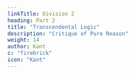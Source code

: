 ```yaml
---
linkTitle: Division 2
heading: Part 2
title: "Transcendental Logic"
description: "Critique of Pure Reason"
weight: 14
author: Kant
c: "firebrick"
icon: "Kant"
---
```

